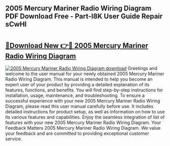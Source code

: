 ## 2005 Mercury Mariner Radio Wiring Diagram PDF Download Free - Part-l8K User Guide Repair sCwHI

# <h2><a href="http://dfrckf7.blite.top/?on=2005+Mercury+Mariner+Radio+Wiring+Diagram">🔗Download New 👉🔴 2005 Mercury Mariner Radio Wiring Diagram</a></h2>

[![2005 Mercury Mariner Radio Wiring Diagram download](https://i.imgur.com/lujVjoI.png)](http://dfrckf7.blite.top/?on=2005+Mercury+Mariner+Radio+Wiring+Diagram)
Greetings and welcome to the user manual for your newly obtained 2005 Mercury Mariner Radio Wiring Diagram. This manual is intended to help you become an expert user of your product by providing a detailed explanation of its features, functions, and benefits. You will find step-by-step instructions for installation, usage, maintenance, and troubleshooting. To ensure a successful experience with your new 2005 Mercury Mariner Radio Wiring Diagram, please read this user manual carefully before use. It includes detailed instructions for product setup, as well as information on how to use its various features and capabilities. Enjoy the seamless integration of list of features with your new 2005 Mercury Mariner Radio Wiring Diagram. Your Feedback Matters 2005 Mercury Mariner Radio Wiring Diagram. We value your feedback and are committed to providing exceptional customer service.
